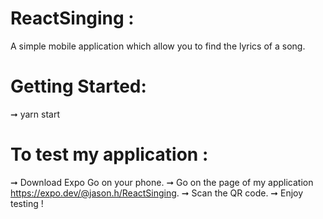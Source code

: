 # ReactSinging :
A simple mobile application which allow you to find the lyrics of a song.

# Getting Started:
➞ yarn start

# To test my application :
➞ Download Expo Go on your phone.
➞ Go on the page of my application https://expo.dev/@jason.h/ReactSinging.
➞ Scan the QR code.
➞ Enjoy testing !
